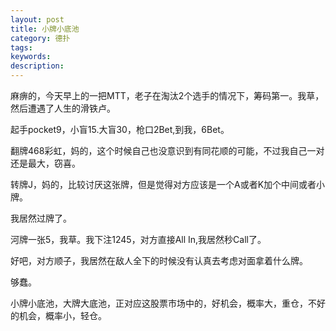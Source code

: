 ```yaml
---
layout: post
title: 小牌小底池
category: 德扑
tags: 
keywords: 
description: 
---
```


麻痹的，今天早上的一把MTT，老子在淘汰2个选手的情况下，筹码第一。我草，然后遭遇了人生的滑铁卢。

起手pocket9，小盲15.大盲30，枪口2Bet,到我，6Bet。

翻牌468彩虹，妈的，这个时候自己也没意识到有同花顺的可能，不过我自己一对还是最大，窃喜。

转牌J，妈的，比较讨厌这张牌，但是觉得对方应该是一个A或者K加个中间或者小牌。

我居然过牌了。

河牌一张5，我草。我下注1245，对方直接All In,我居然秒Call了。

好吧，对方顺子，我居然在敌人全下的时候没有认真去考虑对面拿着什么牌。

够蠢。

小牌小底池，大牌大底池，正对应这股票市场中的，好机会，概率大，重仓，不好的机会，概率小，轻仓。


<p>

<a class="fancybox-buttons" data-fancybox-group="button" href="http://7xtttt.com1.z0.glb.clouddn.com/2016-05-14-LittleCard-SmallPot-1.png"><img src="http://7xtttt.com1.z0.glb.clouddn.com/porkerbg.jpg" alt="" hidden/></a>

<a class="fancybox-buttons" data-fancybox-group="button" href="http://7xtttt.com1.z0.glb.clouddn.com/2016-05-14-LittleCard-SmallPot-2.png"></a>

<a class="fancybox-buttons" data-fancybox-group="button" href="http://7xtttt.com1.z0.glb.clouddn.com/2016-05-14-LittleCard-SmallPot-3.png"></a>

<a class="fancybox-buttons" data-fancybox-group="button" href="http://7xtttt.com1.z0.glb.clouddn.com/2016-05-14-LittleCard-SmallPot-4.png"></a>

<a class="fancybox-buttons" data-fancybox-group="button" href="http://7xtttt.com1.z0.glb.clouddn.com/2016-05-14-LittleCard-SmallPot-5.png"></a>

<a class="fancybox-buttons" data-fancybox-group="button" href="http://7xtttt.com1.z0.glb.clouddn.com/2016-05-14-LittleCard-SmallPot-6.png"></a>

</p>




